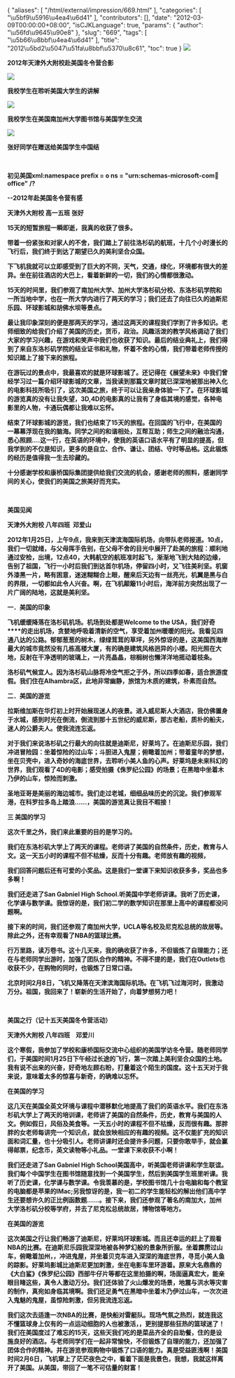 {
    "aliases": [
        "/html/external/impression/669.html"
    ],
    "categories": [
        "\u5bf9\u5916\u4ea4\u6d41"
    ],
    "contributors": [],
    "date": "2012-03-09T00:00:00+08:00",
    "isCJKLanguage": true,
    "params": {
        "author": "\u56fd\u9645\u90e8"
    },
    "slug": "669",
    "tags": [
        "\u5b66\u8bbf\u4ea4\u6d41"
    ],
    "title": "2012\u5bd2\u5047\u51fa\u8bbf\u5370\u8c61",
    "toc": true
}
**![](https://cdn.tfls.online/mirror/full/b29cc2efb429b2853d2a0908a59b4223b794c863.jpg)**

**2012年天津外大附校赴美国冬令营合影**

**![](https://cdn.tfls.online/mirror/full/2e805826c847d1fba4787912e8cee531d1ec5091.jpg)**

**我校学生在聆听美国大学生的讲解**

**![](https://cdn.tfls.online/mirror/full/2f873b452bbfeaf8fea265cd5813a0f478d86b14.jpg)**

**我校学生在美国南加州大学图书馆与美国学生交流**

**![](https://cdn.tfls.online/mirror/full/9e08c6c80ba7082924ae2fb01c23abf7f1bd39f0.jpg)**

**张好同学在赠送给美国学生中国结**

 

**初见美国xml:namespace prefix = o ns = "urn:schemas-microsoft-com:office:office" /?**

**--2012年赴美国冬令营有感**

**天津外大附校 高一五班 张好**

**15天的短暂旅程一瞬即逝，我真的收获了很多。**

**带着一份紧张和对家人的不舍，我们踏上了前往洛杉矶的航班，十几个小时漫长的飞行后，我们终于到达了期望已久的美利坚合众国。**

**下飞机我就可以立即感受到了巨大的不同，天气，交通，绿化，环境都有很大的差异。坐在前往酒店的大巴上，看着新鲜的一切，我们的心情都很激动。**

**15天的时间里，我们参观了南加州大学、加州大学洛杉矶分校、东洛杉矶学院和一所当地中学，也在一所大学内进行了两天的学习；我们还去了向往已久的迪斯尼乐园、环球影城和胡佛水坝等景点。**

**最让我印象深刻的便是那两天的学习，通过这两天的课程我们学到了许多知识。老师细致的给我们介绍了美国的历史，货币，政治。风趣活泼的教学风格调动了我们大家的学习兴趣，在游戏和笑声中我们也收获了知识。最后的结业典礼上，我们得到了来自东洛杉矶学院的结业证书和礼物，怀着不舍的心情，我们带着老师传授的知识踏上了接下来的旅程。**

**在游玩过的景点中，我最喜欢的就是环球影城了。还记得在《展望未来》中我们曾经学习过一篇介绍环球影城的文章，当我读到那篇文章时就已深深地被那出神入化的电影科技所吸引了，这次美国之旅，终于可以让我亲身体验一下了。在环球影城的游览真的没有让我失望，3D,4D的电影真的让我有了身临其境的感觉，各种电影里的人物，卡通玩偶都让我难以忘怀。**

**结束了环球影城的游览，我们也结束了15天的旅程。在回国的飞行中，在美国的一幕幕浮现在我的脑海。同学之间的和谐相处，互帮互助；师生之间的融洽沟通，悉心照顾….这一行，在英语的环境中，使我的英语口语水平有了明显的提高，但我学到的不仅是知识，更多的是自立、合作、谦让、团结、守时等品格。这此锻炼的经历是值得我一生去珍藏的。**

**十分感谢学校和康桥国际集团提供给我们交流的机会，感谢老师的照料，感谢同学间的关心，使我们的美国之旅美好而充实。**

 

 **美国见闻**

**天津外大附校 八年四班  邓爱山**

**2012年1月25日，上午9点，我来到天津滨海国际机场，向带队老师报道。10点，我们一切就绪，与父母挥手告别，在父母不舍的目光中展开了赴美的旅程：顺利地通过安检，出境，12点40，大韩航空的航班准时起飞，渐渐地飞到大陆的边缘，告别了祖国，飞行一小时后我们到达首尔机场，停留四小时，又飞往美利坚。机窗外漆黑一片，略有困意，迷迷糊糊合上眼，醒来后天边有一丝亮光，机翼是黑与白的界限，一切都如此令人兴奋。啊，在飞机颠簸11小时后，海洋前方突然出现了一片广阔的陆地，这就是美利坚。**

**一．美国的印象**

**飞机缓缓降落在洛杉矶机场。机场到处都是Welcome to the USA，我们好奇****的走出机场，贪婪地呼吸着清新的空气，享受着加州暖暖的阳光。我看见四通八达的公路。郁郁葱葱的树木，绿绿茸茸的草坪，另外惊讶的是，这美国西海岸最大的城市竟然没有几栋高楼大厦，有的确是建筑风格迥异的小楼。阳光照在大地，反射在干净透明的玻璃上，一片亮晶晶，棕榈树也懒洋洋地摇动着枝条。**

**洛杉矶气候宜人。因为洛杉矶山脉将冷空气拒之于外，所以四季如春，适合旅游度假。我们住在Alhambra区，此地非常幽静，旅馆为木质的建筑，朴素而自然。**

**二．美国的游览**

**拉斯维加斯在华灯初上时开始展现迷人的夜景。进入威尼斯人大酒店，我仿佛置身于水城，感到时光在倒流，倒流到那十五世纪的威尼斯，那古老船，质朴的船夫，迷人的公爵夫人。使我流连忘返。**

**对于我们来说洛杉矶之行最大的向往就是迪斯尼，好莱坞了。在迪斯尼乐园，我们冲进冒险园：坐着惊险的过山车；斗胆进入鬼屋；俯瞰着加州；带着童年的梦想，坐在贝壳中，进入奇妙的海底世界，去聆听小美人鱼的心声。好莱坞是未来科幻的世界，我们观看了4D的电影；感受拍摄《侏罗纪公园》的场景；在黑暗中坐着木乃伊的山车，惊险而刺激。**

**圣地亚哥是美丽的海边城市。我们走过老城，细细品味历史的沉淀。我们参观军港，在科罗拉多岛上踏浪……，美国的游览真让我目不暇接！**

**三 美国的学习**

**这次千里之外，我们来此重要的目的是学习的。**

**我们在东洛杉矶大学上了两天的课程。老师讲了美国的自然条件，历史，教育与人文。这一天五小时的课程不但不枯燥，反而十分有趣。老师放有趣的视频，**

**我们回答问题后还有可爱的小奖品。这是我们一堂课下来知识收获多多，奖品也多多啊！**

**我们还走进了San Gabniel High School.听美国中学老师讲课。我听了历史课，化学课与数学课。我惊讶的是，我们初二学的数学知识在那里上高中的课程都没问题啊。**

**接下来的时间，我们还参观了南加州大学，UCLA等名校及尼克松总统的故居等。除此之外，还有幸观看了NBA的篮球比赛。**

**行万里路，读万卷书。这十几天来，我的确收获了许多，不但锻炼了自理能力；还在与老师同学出游时，加强了团队合作的精神。不得不提的是，我们在Outlets也收获不少，在购物的同时，也锻炼了日常口语。**

**北京时间2月8日，飞机又降落在天津滨海国际机场。在飞机飞过海河时，我激动万分。祖国，我回来了！崭新的生活开始了，向着梦想努力吧！**

 

**美国之行（记十五天美国冬令营活动）**

**天津外大附校 八年四班    邓爱川**

**这个寒假，我参加了学校和康桥国际交流中心组织的美国学访冬令营。随老师同学们，于美国时间1月25日下午经过长途的飞行，第一次踏上美利坚合众国的土地。我有说不出来的兴奋，好奇地左顾右盼，打量着这个陌生的国度。这十五天对于我来说，意味着太多的惊喜与新奇，的确难以忘怀。**

**在美国的学习**

**这几天在美国全英文环境与课程中潜移默化地提高了我们的英语水平。我们在东洛杉矶大学上了两天的培训课，老师讲了美国的自然条件，历史，教育与美国的人文。例如假日，风俗及美食等。一天五小时的课程不但不枯燥，反而很有趣。那胖胖的女老师每讲完一个知识点，就会放映相应的有趣的视频。这不仅能扩充的知识面和词汇量，也十分吸引人。老师讲课时还会提许多问题，只要你敢举手，就会赢得邮票，纪念币，英文读物等小礼品。一堂课下来收获不小啊！**

**我们还走进了San Gabniel High School美国高中，听美国老师讲课和学生联谊。我们每个中国学生在图书馆随意找到一个美国学生，然后到美国学生班里听课。我听了历史课，化学课与数学课。令我羡慕的是，学校图书馆几十台电脑和每个教室的电脑都是苹果的IMac;另我惊讶的是，我一初二的学生能轻松的解出他们高中学生还要想许久的正比例函数题……。接下来，我们还参观了著名的南加大，加州大学洛杉矶分校等学府，并去了尼克松总统故居，博物馆等地方。**

**在美国的游览**

**这次美国之行让我们畅游了迪斯尼，好莱坞环球影城。而且还幸运的赶上了观看NBA的比赛。在迪斯尼乐园我深深地被各种梦幻般的景象所折服。坐着霹雳过山车，俯瞰着加州，，冲进鬼屋，并坐着贝克车进入深深的海底世界，寻觅小美人鱼的踪影。好莱坞影城比迪斯尼更加刺激，坐在电影车里环游着。原来大名鼎鼎的《大白鲨》《侏罗纪公园》西部牛仔片等都在这里拍摄的啊，场面逼真宏大，能亲眼目睹这些，真令人激动万分。我们还体验了火山爆发的场景，地震与洪水等灾害的制作，真宛如身临其境啊。我们还足勇气在黑暗中坐着木乃伊过山车，一次次进入鬼魅的鬼屋，虽惊险刺激，但另我流连忘返。**

**我们这次去适逢一次NBA的比赛，是快船对雷艇队。现场气氛之热烈，就连我这不懂篮球身上仅有的一点运动细胞的人也被激活，，更别提那些狂热的篮球迷了！我们在美国度过了难忘的15天，这些天我们吃的是菜品齐全的自助餐，住的是设施良好的酒店。与老师同学们在一起非常愉快，不但锻炼了自理的能力，还加强了团体合作的精神。并在游览参观购物中锻炼了口语的能力。真是受益匪浅啊！美国时间2月6日，飞机窜上了茫茫夜色之中，看着下面是我景色，我想，我就这样离开了美国。从美国，带回了一笔不可估量的财富！**

 

 